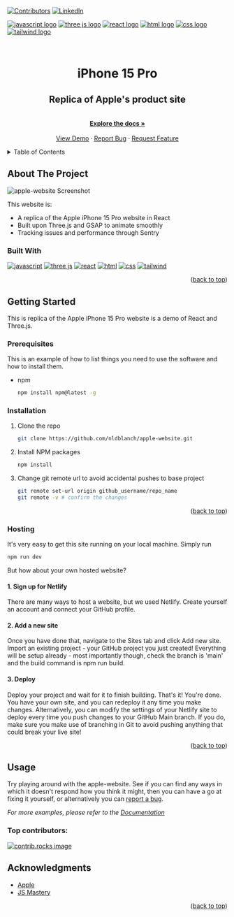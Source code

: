 <a id="readme-top"></a>

[![Contributors][contributors-shield]][contributors-url]
[![LinkedIn][linkedin-shield]][linkedin-url]

<a href="https://developer.mozilla.org/en-US/docs/Web/JavaScript"><img src="https://img.shields.io/badge/JavaScript-323330?style=for-the-badge&logo=javascript&logoColor=F7DF1E" alt="javascript logo"></a> <a href="https://threejs.org"><img src="https://img.shields.io/badge/ThreeJs-black?style=for-the-badge&logo=three.js&logoColor=white" alt="three js logo" /></a> <a href="https://react.dev"><img src="https://img.shields.io/badge/React-20232A?style=for-the-badge&logo=react&logoColor=61DAFB" alt="react logo" /></a> <a href="https://developer.mozilla.org/en-US/docs/Web/HTML"><img src="https://img.shields.io/badge/HTML5-E34F26?style=for-the-badge&logo=html5&logoColor=white" alt="html logo"/></a> <a href="https://developer.mozilla.org/en-US/docs/Web/CSS"><img src="https://img.shields.io/badge/CSS3-1572B6?style=for-the-badge&logo=css3&logoColor=white" alt="css logo"/></a> <a href="https://tailwindcss.com"><img src="https://img.shields.io/badge/Tailwind_CSS-38B2AC?style=for-the-badge&logo=tailwind-css&logoColor=white" alt="tailwind logo" /></a> 
<!-- PROJECT LOGO -->
<br />
<div align="center">
<h1>iPhone 15 Pro</h1>
  <h2 align="center">Replica of Apple's product site</h2>
  <p align="center">
    <br />
    <a href="https://github.com/nldblanch/apple-website"><strong>Explore the docs »</strong></a>
    <br />
    <br />
    <a href="https://nb-iphone-15-pro.netlify.app">View Demo</a>
    ·
    <a href="https://github.com/nldblanch/apple-website/issues/new?labels=bug&template=bug-report---.md">Report Bug</a>
    ·
    <a href="https://github.com/nldblanch/apple-website/issues/new?labels=enhancement&template=feature-request---.md">Request Feature</a>
  </p>
</div>

<!-- TABLE OF CONTENTS -->
<details>
  <summary>Table of Contents</summary>
  <ol>
    <li>
      <a href="#about-the-project">About The Project</a>
      <ul>
        <li><a href="#built-with">Built With</a></li>
      </ul>
    </li>
    <li>
      <a href="#getting-started">Getting Started</a>
      <ul>
        <li><a href="#prerequisites">Prerequisites</a></li>
        <li><a href="#installation">Installation</a></li>
        <li><a href="#hosting">Hosting</a></li>
      </ul>
    </li>
    <li><a href="#usage">Usage</a></li>
    <li><a href="#acknowledgments">Acknowledgments</a></li>
  </ol>
</details>

<!-- ABOUT THE PROJECT -->

## About The Project

![apple-website Screenshot][product-screenshot]

This website is:

- A replica of the Apple iPhone 15 Pro website in React
- Built upon Three.js and GSAP to animate smoothly
- Tracking issues and performance through Sentry

### Built With
<a href="https://developer.mozilla.org/en-US/docs/Web/JavaScript"><img src="https://img.shields.io/badge/JavaScript-323330?style=for-the-badge&logo=javascript&logoColor=F7DF1E" alt="javascript"></a> <a href="https://threejs.org"><img src="https://img.shields.io/badge/ThreeJs-black?style=for-the-badge&logo=three.js&logoColor=white" alt="three js" /></a> <a href="https://react.dev"><img src="https://img.shields.io/badge/React-20232A?style=for-the-badge&logo=react&logoColor=61DAFB" alt="react" /></a> <a href="https://developer.mozilla.org/en-US/docs/Web/HTML"><img src="https://img.shields.io/badge/HTML5-E34F26?style=for-the-badge&logo=html5&logoColor=white" alt="html"/></a> <a href="https://developer.mozilla.org/en-US/docs/Web/CSS"><img src="https://img.shields.io/badge/CSS3-1572B6?style=for-the-badge&logo=css3&logoColor=white" alt="css"/></a> <a href="https://tailwindcss.com"><img src="https://img.shields.io/badge/Tailwind_CSS-38B2AC?style=for-the-badge&logo=tailwind-css&logoColor=white" alt="tailwind" /></a> 

<p align="right">(<a href="#readme-top">back to top</a>)</p>

<!-- GETTING STARTED -->

## Getting Started

This is replica of the Apple iPhone 15 Pro website is a demo of React and Three.js.

### Prerequisites

This is an example of how to list things you need to use the software and how to install them.

- npm
  ```sh
  npm install npm@latest -g
  ```

### Installation

1. Clone the repo
   ```sh
   git clone https://github.com/nldblanch/apple-website.git
   ```
2. Install NPM packages
   ```sh
   npm install
   ```

3. Change git remote url to avoid accidental pushes to base project
   ```sh
   git remote set-url origin github_username/repo_name
   git remote -v # confirm the changes
   ```

<p align="right">(<a href="#readme-top">back to top</a>)</p>

### Hosting

It's very easy to get this site running on your local machine. Simply run
```js
npm run dev
```
But how about your own hosted website?

#### 1. Sign up for Netlify 

There are many ways to host a website, but we used Netlify. Create yourself an account and connect your GitHub profile.

#### 2. Add a new site

Once you have done that, navigate to the Sites tab and click Add new site. Import an existing project - your GitHub project you just created! Everything will be setup already - most importantly though, check the branch is 'main' and the build command is npm run build.

#### 3. Deploy

Deploy your project and wait for it to finish building. That's it! You're done. You have your own site, and you can redeploy it any time you make changes. Alternatively, you can modify the settings of your Netlify site to deploy every time you push changes to your GitHub Main branch. If you do, make sure you make use of branching in Git to avoid pushing anything that could break your live site!

<p align="right">(<a href="#readme-top">back to top</a>)</p>

## Usage

Try playing around with the apple-website. See if you can find any ways in which it doesn't respond how you think it might, then you can have a go at fixing it yourself, or alternatively you can [report a bug](https://github.com/nldblanch/apple-website/issues/new?labels=bug&template=bug-report---.md).

_For more examples, please refer to the [Documentation](https://github.com/nldblanch/apple-website)_

### Top contributors:

<a href="https://github.com/nldblanch/apple-website/graphs/contributors">
  <img src="https://contrib.rocks/image?repo=nldlanch/apple-website" alt="contrib.rocks image" />
</a>

## Acknowledgments

- [Apple][apple-url]
- [JS Mastery][jsm-url]

<p align="right">(<a href="#readme-top">back to top</a>)</p>

<!-- MARKDOWN LINKS & IMAGES -->
[apple-url]: https://www.apple.com
[jsm-url]: https://www.jsmastery.pro
[contributors-shield]: https://img.shields.io/github/contributors/nldblanch/apple-website.svg?style=for-the-badge
[contributors-url]: https://github.com/nldblanch/apple-website/graphs/contributors
[linkedin-shield]: https://img.shields.io/badge/-LinkedIn-black.svg?style=for-the-badge&logo=linkedin&colorB=555
[linkedin-url]: https://linkedin.com/in/nathanblanch
[product-screenshot]: https://github.com/user-attachments/assets/ba13b98c-dfee-440d-9dde-9eb7fab36437
